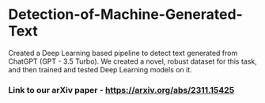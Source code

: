 # Detection-of-Machine-Generated-Text

Created a Deep Learning based pipeline to detect text generated from ChatGPT (GPT - 3.5 Turbo).
We created a novel, robust dataset for this task, and then trained and tested Deep Learning models on it.

### Link to our arXiv paper - https://arxiv.org/abs/2311.15425
